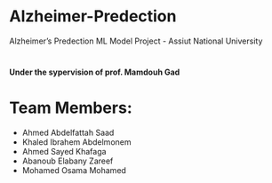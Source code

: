 # Alzheimer-Predection
Alzheimer’s Predection ML Model Project - Assiut National University
#
__Under the sypervision of prof. Mamdouh Gad__

# Team Members:
- Ahmed Abdelfattah Saad
- Khaled Ibrahem Abdelmonem
- Ahmed Sayed Khafaga
- Abanoub Elabany Zareef
- Mohamed Osama Mohamed 
#
